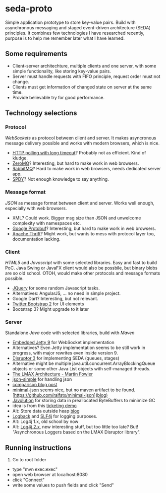 seda-proto
==========

Simple application prototype to store key-value pairs. 
Build with asynchronous messaging and staged event-driven architecture (SEDA) principles.
It combines few technologies I have researched recently, 
purpose is to help me remember later what I have learned.

Some requirements
------

* Client-server architechture, multiple clients and one server, with some simple functionality, like storing key-value pairs.
* Server must handle requests with FIFO principle, request order must not change.
* Clients must get information of changed state on server at the same time.
* Provide believable try for good performance.

Technology selections
----------

### Protocol

*WebSockets* as protocol between client and server. 
It makes asyncronous message delivery possible
and works with modern browsers, 
which is nice.
 * [HTTP polling with long timeout](http://stackoverflow.com/questions/1406580/jquery-ajax-polling-for-json-response-handling-based-on-ajax-result-or-json-con)? Probably not as efficient. Kind of kludge.
 * [ZeroMQ](http://zeromq.org)? Interesting, but hard to make work in web browsers.
 * [RabbitMQ](http://www.rabbitmq.com)? Hard to make work in web browsers, needs dedicated server app.
 * [SPDY](http://en.wikipedia.org/wiki/SPDY)? Not enough knowledge to say anything.


### Message format

*JSON* as message format between client and server. Works well enough, especially with web browsers.
* XML? Could work. Bigger msg size than JSON and unwelcome complexity with namespaces etc.
* [Google Protobuf](http://code.google.com/p/protobuf/)? Interesting, but hard to make work in web browsers.
* [Apache Thrift](http://thrift.apache.org/tutorial/js/)? Might work, but wants to mess with protocol layer too, documentation lacking.


### Client

*HTML5* and *Javascript* with some selected libraries. Easy and fast to build PoC. Java Swing or JavaFX client would also be possbile, but binary blobs are so old school. OTOH, would make other protocols and message formats possible.
* [JQuery](http://jquery.com) for some random Javascript tasks.
 * Alternatives: AngularJS, ... no need in simple project.
 * Google Dart? Interesting, but not relevant.
* [Twitter Bootstrap 2](http://getbootstrap.com/2.3.2/) for UI elements
 * Bootstrap 3? Might upgrade to it later
 
### Server

Standalone *Java* code with selected libraries, build with *Maven* 
* [Embedded Jetty 9](http://www.eclipse.org/jetty/) for WebSocket implementation
 * Alternatives? Even Jetty implementation seems to be still work in progress, with major rewrites even inside version 9.
* [Disruptor 3](http://lmax-exchange.github.io/disruptor/) for implementing SEDA (queues, stages)
 * Alternative might be multiple java.util.concurrent.ArrayBlockingQueue objects or some other Java List objects with self-managed threads.
 * [The LMAX Architecture - Martin Fowler](http://martinfowler.com/articles/lmax.html)
* [json-simple](http://code.google.com/p/json-simple/) for handling json
 * [comparison blog post](http://www.rojotek.com/blog/2009/05/07/a-review-of-5-java-json-libraries/)
 * [minimal-json](http://eclipsesource.com/blogs/2013/04/18/minimal-json-parser-for-java/) seems nice, but no maven artifact to be found. [https://github.com/ralfstx/minimal-json](blog)
* [Javolution](http://javolution.org) for storing data in preallocated ByteBuffers to minimize GC
 * idea is from this [ticketing demo](https://github.com/mikeb01/ticketing)
 * Alt: Store data outside heap [blog](http://vanillajava.blogspot.fi/2013/07/openhft-java-lang-project.html)
* [Logback](http://logback.qos.ch) and [SLF4j](http://www.slf4j.org) for logging purposes. 
 * Alt: Log4j 1.x, old school by now
 * Alt: [Log4j 2.x](http://logging.apache.org/log4j/2.x/), new interesting stuff, but too little too late? But! "Asynchronous Loggers based on the LMAX Disruptor library".


Running instructions
-------------

1. Go to root folder
* type "mvn exec:exec"
* open web browser at localhost:8080
* click "Connect"
* write some values to push fields and click "Send"

